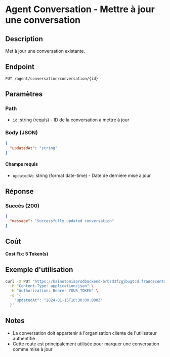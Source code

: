 # Agent Conversation - Mettre à jour une conversation

## Description
Met à jour une conversation existante.

## Endpoint
```
PUT /agent/conversation/conversation/{id}
```

## Paramètres

### Path
- `id`: string (requis) - ID de la conversation à mettre à jour

### Body (JSON)
```json
{
  "updatedAt": "string"
}
```

#### Champs requis
- `updatedAt`: string (format date-time) - Date de dernière mise à jour

## Réponse

### Succès (200)
```json
{
  "message": "Successfully updated conversation"
}
```

## Coût
**Cost Fix: 5 Token(s)**

## Exemple d'utilisation

```bash
curl -X PUT "https://kainotomiaprodbackend-brbzd3f2gjbugtcd.francecentral-01.azurewebsites.net/agent/conversation/conversation/conv-id-123" \
  -H "Content-Type: application/json" \
  -H "Authorization: Bearer YOUR_TOKEN" \
  -d '{
    "updatedAt": "2024-01-15T10:30:00.000Z"
  }'
```

## Notes
- La conversation doit appartenir à l'organisation cliente de l'utilisateur authentifié
- Cette route est principalement utilisée pour marquer une conversation comme mise à jour 